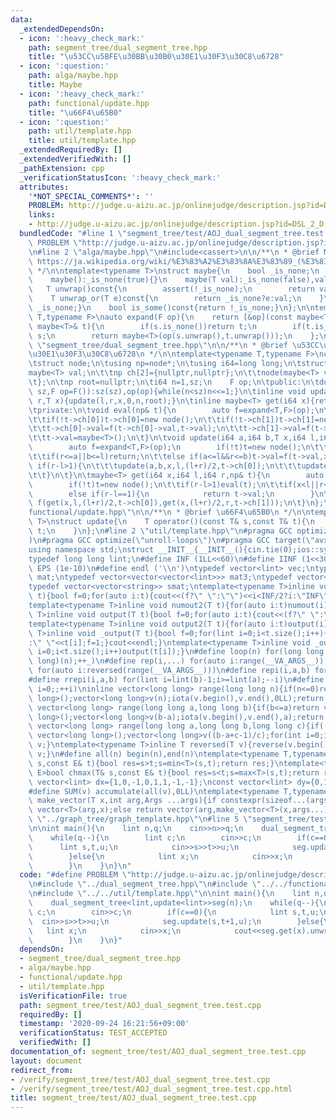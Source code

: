 ```yaml
---
data:
  _extendedDependsOn:
  - icon: ':heavy_check_mark:'
    path: segment_tree/dual_segment_tree.hpp
    title: "\u53CC\u5BFE\u30BB\u30B0\u30E1\u30F3\u30C8\u6728"
  - icon: ':question:'
    path: alga/maybe.hpp
    title: Maybe
  - icon: ':heavy_check_mark:'
    path: functional/update.hpp
    title: "\u66F4\u65B0"
  - icon: ':question:'
    path: util/template.hpp
    title: util/template.hpp
  _extendedRequiredBy: []
  _extendedVerifiedWith: []
  _pathExtension: cpp
  _verificationStatusIcon: ':heavy_check_mark:'
  attributes:
    '*NOT_SPECIAL_COMMENTS*': ''
    PROBLEM: http://judge.u-aizu.ac.jp/onlinejudge/description.jsp?id=DSL_2_D
    links:
    - http://judge.u-aizu.ac.jp/onlinejudge/description.jsp?id=DSL_2_D
  bundledCode: "#line 1 \"segment_tree/test/AOJ_dual_segment_tree.test.cpp\"\n#define\
    \ PROBLEM \"http://judge.u-aizu.ac.jp/onlinejudge/description.jsp?id=DSL_2_D\"\
    \n#line 2 \"alga/maybe.hpp\"\n#include<cassert>\n\n/**\n * @brief Maybe\n * @see\
    \ https://ja.wikipedia.org/wiki/%E3%83%A2%E3%83%8A%E3%83%89_(%E3%83%97%E3%83%AD%E3%82%B0%E3%83%A9%E3%83%9F%E3%83%B3%E3%82%B0)#Maybe%E3%83%A2%E3%83%8A%E3%83%89\n\
    \ */\n\ntemplate<typename T>\nstruct maybe{\n    bool _is_none;\n    T val;\n\
    \    maybe():_is_none(true){}\n    maybe(T val):_is_none(false),val(val){}\n \
    \   T unwrap()const{\n        assert(!_is_none);\n        return val;\n    }\n\
    \    T unwrap_or(T e)const{\n        return _is_none?e:val;\n    }\n    bool is_none()const{return\
    \ _is_none;}\n    bool is_some()const{return !_is_none;}\n};\n\ntemplate<typename\
    \ T,typename F>\nauto expand(F op){\n    return [&op](const maybe<T>& s,const\
    \ maybe<T>& t){\n        if(s.is_none())return t;\n        if(t.is_none())return\
    \ s;\n        return maybe<T>(op(s.unwrap(),t.unwrap()));\n    };\n}\n#line 3\
    \ \"segment_tree/dual_segment_tree.hpp\"\n\n/**\n * @brief \u53CC\u5BFE\u30BB\u30B0\
    \u30E1\u30F3\u30C8\u6728\n */\n\ntemplate<typename T,typename F>\nclass dual_segment_tree{\n\
    \tstruct node;\n\tusing np=node*;\n\tusing i64=long long;\n\tstruct node{\n\t\t\
    maybe<T> val;\n\t\tnp ch[2]={nullptr,nullptr};\n\t\tnode(maybe<T> val=maybe<T>()):val(val){}\n\
    \t};\n\tnp root=nullptr;\n\ti64 n=1,sz;\n    F op;\n\tpublic:\n\tdual_segment_tree(i64\
    \ sz,F op=F()):sz(sz),op(op){while(n<sz)n<<=1;}\n\tinline void update(i64 l,i64\
    \ r,T x){update(l,r,x,0,n,root);}\n\tinline maybe<T> get(i64 x){return get(x,0,n,root);}\n\
    \tprivate:\n\tvoid eval(np& t){\n        auto f=expand<T,F>(op);\n\t\tif(t->val.is_none())return;\n\
    \t\tif(!t->ch[0])t->ch[0]=new node();\n\t\tif(!t->ch[1])t->ch[1]=new node();\n\
    \t\tt->ch[0]->val=f(t->ch[0]->val,t->val);\n\t\tt->ch[1]->val=f(t->ch[1]->val,t->val);\n\
    \t\tt->val=maybe<T>();\n\t}\n\tvoid update(i64 a,i64 b,T x,i64 l,i64 r,np& t){\n\
    \        auto f=expand<T,F>(op);\n        if(!t)t=new node();\n\t\tif(r-l>1)eval(t);\n\
    \t\tif(r<=a||b<=l)return;\n\t\telse if(a<=l&&r<=b)t->val=f(t->val,x);\n\t    else\
    \ if(r-l>1){\n\t\t\tupdate(a,b,x,l,(l+r)/2,t->ch[0]);\n\t\t\tupdate(a,b,x,(l+r)/2,r,t->ch[1]);\n\
    \t\t}\n\t}\n\tmaybe<T> get(i64 x,i64 l,i64 r,np& t){\n        auto f=expand<T,F>(op);\n\
    \        if(!t)t=new node();\n\t\tif(r-l>1)eval(t);\n\t\tif(x<l||r<=x)return maybe<T>();\n\
    \        else if(r-l==1){\n            return t->val;\n        }\n\t\telse return\
    \ f(get(x,l,(l+r)/2,t->ch[0]),get(x,(l+r)/2,r,t->ch[1]));\n\t}\n};\n#line 2 \"\
    functional/update.hpp\"\n\n/**\n * @brief \u66F4\u65B0\n */\n\ntemplate<typename\
    \ T>\nstruct update{\n    T operator()(const T& s,const T& t){\n        return\
    \ t;\n    }\n};\n#line 2 \"util/template.hpp\"\n#pragma GCC optimize(\"Ofast\"\
    )\n#pragma GCC optimize(\"unroll-loops\")\n#pragma GCC target(\"avx\")\n#include<bits/stdc++.h>\n\
    using namespace std;\nstruct __INIT__{__INIT__(){cin.tie(0);ios::sync_with_stdio(false);cout<<fixed<<setprecision(15);}}__INIT__;\n\
    typedef long long lint;\n#define INF (1LL<<60)\n#define IINF (1<<30)\n#define\
    \ EPS (1e-10)\n#define endl ('\\n')\ntypedef vector<lint> vec;\ntypedef vector<vector<lint>>\
    \ mat;\ntypedef vector<vector<vector<lint>>> mat3;\ntypedef vector<string> svec;\n\
    typedef vector<vector<string>> smat;\ntemplate<typename T>inline void numout(T\
    \ t){bool f=0;for(auto i:t){cout<<(f?\" \":\"\")<<i<INF/2?i:\"INF\";f=1;}cout<<endl;}\n\
    template<typename T>inline void numout2(T t){for(auto i:t)numout(i);}\ntemplate<typename\
    \ T>inline void output(T t){bool f=0;for(auto i:t){cout<<(f?\" \":\"\")<<i;f=1;}cout<<endl;}\n\
    template<typename T>inline void output2(T t){for(auto i:t)output(i);}\ntemplate<typename\
    \ T>inline void _output(T t){bool f=0;for(lint i=0;i<t.size();i++){cout<<f?\"\"\
    :\" \"<<t[i];f=1;}cout<<endl;}\ntemplate<typename T>inline void _output2(T t){for(lint\
    \ i=0;i<t.size();i++)output(t[i]);}\n#define loop(n) for(long long _=0;_<(long\
    \ long)(n);++_)\n#define rep(i,...) for(auto i:range(__VA_ARGS__)) \n#define rrep(i,...)\
    \ for(auto i:reversed(range(__VA_ARGS__)))\n#define repi(i,a,b) for(lint i=lint(a);i<(lint)(b);++i)\n\
    #define rrepi(i,a,b) for(lint i=lint(b)-1;i>=lint(a);--i)\n#define irep(i) for(lint\
    \ i=0;;++i)\ninline vector<long long> range(long long n){if(n<=0)return vector<long\
    \ long>();vector<long long>v(n);iota(v.begin(),v.end(),0LL);return v;}\ninline\
    \ vector<long long> range(long long a,long long b){if(b<=a)return vector<long\
    \ long>();vector<long long>v(b-a);iota(v.begin(),v.end(),a);return v;}\ninline\
    \ vector<long long> range(long long a,long long b,long long c){if((b-a+c-1)/c<=0)return\
    \ vector<long long>();vector<long long>v((b-a+c-1)/c);for(int i=0;i<(int)v.size();++i)v[i]=i?v[i-1]+c:a;return\
    \ v;}\ntemplate<typename T>inline T reversed(T v){reverse(v.begin(),v.end());return\
    \ v;}\n#define all(n) begin(n),end(n)\ntemplate<typename T,typename E>bool chmin(T&\
    \ s,const E& t){bool res=s>t;s=min<T>(s,t);return res;}\ntemplate<typename T,typename\
    \ E>bool chmax(T& s,const E& t){bool res=s<t;s=max<T>(s,t);return res;}\nconst\
    \ vector<lint> dx={1,0,-1,0,1,1,-1,-1};\nconst vector<lint> dy={0,1,0,-1,1,-1,1,-1};\n\
    #define SUM(v) accumulate(all(v),0LL)\ntemplate<typename T,typename ...Args>auto\
    \ make_vector(T x,int arg,Args ...args){if constexpr(sizeof...(args)==0)return\
    \ vector<T>(arg,x);else return vector(arg,make_vector<T>(x,args...));}\n//#include\
    \ \"../graph_tree/graph_template.hpp\"\n#line 5 \"segment_tree/test/AOJ_dual_segment_tree.test.cpp\"\
    \n\nint main(){\n    lint n,q;\n    cin>>n>>q;\n    dual_segment_tree<lint,update<lint>>seg(n);\n\
    \    while(q--){\n        lint c;\n        cin>>c;\n        if(c==0){\n      \
    \      lint s,t,u;\n            cin>>s>>t>>u;\n            seg.update(s,t+1,u);\n\
    \        }else{\n            lint x;\n            cin>>x;\n            cout<<seg.get(x).unwrap_or((1LL<<31)-1)<<endl;\n\
    \        }\n    }\n}\n"
  code: "#define PROBLEM \"http://judge.u-aizu.ac.jp/onlinejudge/description.jsp?id=DSL_2_D\"\
    \n#include \"../dual_segment_tree.hpp\"\n#include \"../../functional/update.hpp\"\
    \n#include \"../../util/template.hpp\"\n\nint main(){\n    lint n,q;\n    cin>>n>>q;\n\
    \    dual_segment_tree<lint,update<lint>>seg(n);\n    while(q--){\n        lint\
    \ c;\n        cin>>c;\n        if(c==0){\n            lint s,t,u;\n          \
    \  cin>>s>>t>>u;\n            seg.update(s,t+1,u);\n        }else{\n         \
    \   lint x;\n            cin>>x;\n            cout<<seg.get(x).unwrap_or((1LL<<31)-1)<<endl;\n\
    \        }\n    }\n}"
  dependsOn:
  - segment_tree/dual_segment_tree.hpp
  - alga/maybe.hpp
  - functional/update.hpp
  - util/template.hpp
  isVerificationFile: true
  path: segment_tree/test/AOJ_dual_segment_tree.test.cpp
  requiredBy: []
  timestamp: '2020-09-24 16:21:56+09:00'
  verificationStatus: TEST_ACCEPTED
  verifiedWith: []
documentation_of: segment_tree/test/AOJ_dual_segment_tree.test.cpp
layout: document
redirect_from:
- /verify/segment_tree/test/AOJ_dual_segment_tree.test.cpp
- /verify/segment_tree/test/AOJ_dual_segment_tree.test.cpp.html
title: segment_tree/test/AOJ_dual_segment_tree.test.cpp
---
```


